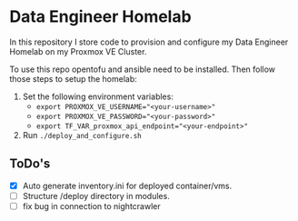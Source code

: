 # Data Engineer Homelab
In this repository I store code to provision and configure my Data Engineer Homelab on my Proxmox VE Cluster.

To use this repo opentofu and ansible need to be installed.
Then follow those steps to setup the homelab:
 1. Set the following environment variables:
    - `export PROXMOX_VE_USERNAME="<your-username>"`
    - `export PROXMOX_VE_PASSWORD="<your-password>"`
    - `export TF_VAR_proxmox_api_endpoint="<your-endpoint>"`
 2. Run `./deploy_and_configure.sh`

## ToDo's
 - [x] Auto generate inventory.ini for deployed container/vms.
 - [ ] Structure /deploy directory in modules.
 - [ ] fix bug in connection to nightcrawler
